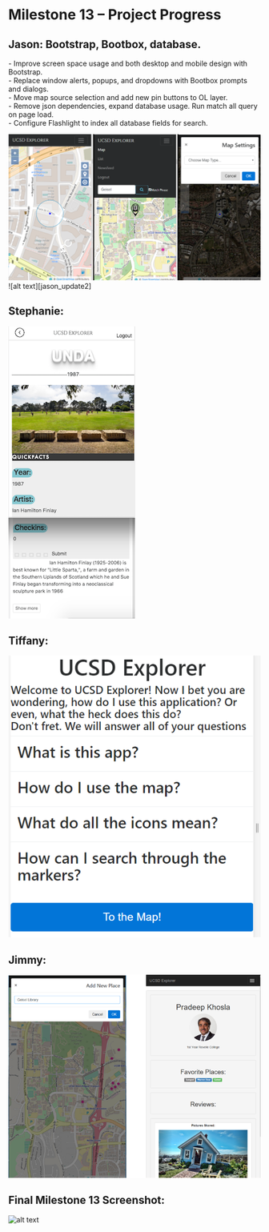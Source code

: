 <h1> Milestone 13 – Project Progress </h1>

<h2> Jason: Bootstrap, Bootbox, database. </h2>
<p> 
  - Improve screen space usage and both desktop and mobile design with Bootstrap.<br />
  - Replace window alerts, popups, and dropdowns with Bootbox prompts and dialogs.<br />
  - Move map source selection and add new pin buttons to OL layer.<br />
  - Remove json dependencies, expand database usage. Run match all query on page load.<br />
  - Configure Flashlight to index all database fields for search.
</p>

![alt text][jason_update]
![alt text][jason_update2]


<h2> Stephanie:  </h2>
<p> 

</p>

![Stephs progress screenshot][steph_update]

<h2> Tiffany:  </h2>
<p> 

</p>

![alt text][tiffany_update1]


<h2> Jimmy:  </h2>
<p>

</p>

![alt text][jimmy_update]


<h2> Final Milestone 13 Screenshot: </h2>

![alt text][final_update]

[jason_update]: ../images/milestone13/jason.png "jason update"
[jason_update]: ../images/milestone13/jason2.png "jason update2"
[jimmy_update]: ../images/milestone13/jimmy.png "jimmy update"
[steph_update]: ../images/milestone13/stephUpdate.png
[tiffany_update1]: ../images/milestone13/tiff_1.PNG "tiff update 1"
[final_update]: ../images/milestone13/final.png "Final Screenshot"
